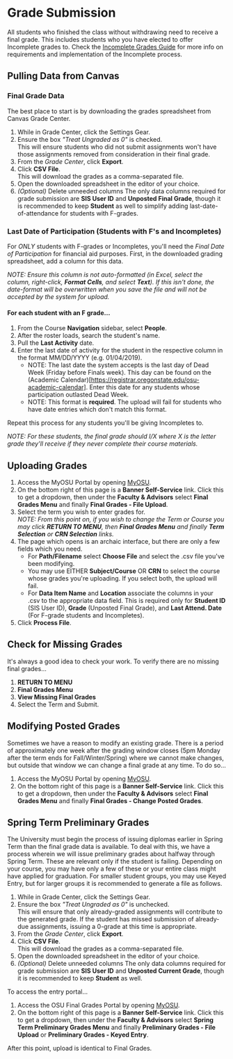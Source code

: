 # Grade Submission

All students who finished the class without withdrawing need to receive a final grade.  This includes students who you have elected to offer Incomplete grades to.  Check the [Incomplete Grades Guide](Incompletes.html) for more info on requirements and implementation of the Incomplete process.

## Pulling Data from Canvas

### Final Grade Data

The best place to start is by downloading the grades spreadsheet from Canvas Grade Center.

1. While in Grade Center, click the Settings Gear.
2. Ensure the box _"Treat Ungraded as 0"_ is checked.  
This will ensure students who did not submit assignments won't have those assignments removed from consideration in their final grade.
3. From the _Grade Center_, click **Export**.
4. Click **CSV File**.  
This will download the grades as a comma-separated file.
5. Open the downloaded spreadsheet in the editor of your choice. 
6. _(Optional)_ Delete unneeded columns
The only data columns required for grade submission are **SIS User ID** and **Unposted Final Grade**, though it is recommended to keep **Student** as well to simplify adding last-date-of-attendance for students with F-grades.

### Last Date of Participation (Students with F's and Incompletes)

For _ONLY_ students with F-grades or Incompletes, you'll need the _Final Date of Participation_ for financial aid purposes. First, in the downloaded grading spreadsheet, add a column for this data.  

_NOTE: Ensure this column is not auto-formatted (in Excel, select the column, right-click, **Format Cells**, and select **Text**). If this isn't done, the date-format will be overwritten when you save the file and will not be accepted by the system for upload._

#### For each student with an F grade...
1. From the Course **Navigation** sidebar, select **People**.
2. After the roster loads, search the student's name.
3. Pull the **Last Activity** date.
4. Enter the last date of activity for the student in the respective column in the format MM/DD/YYYY (e.g. 01/04/2019).  
   - NOTE:  The last date the system accepts is the last day of Dead Week (Friday before Finals week). This day can be found on the (Academic Calendar)[https://registrar.oregonstate.edu/osu-academic-calendar]. Enter this date for any students whose participation outlasted Dead Week.
   - NOTE:  This format is **required**. The upload will fail for students who have date entries which don't match this format.

Repeat this process for any students you'll be giving Incompletes to.

_NOTE: For these students, the final grade should I/X where X is the letter grade they'll receive if they never complete their course materials._

## Uploading Grades

1. Access the MyOSU Portal by opening [MyOSU](https://myosu.oregonstate.edu/). 
2. On the bottom right of this page is a **Banner Self-Service** link.  Click this to get a dropdown, then under the **Faculty & Advisors** select **Final Grades Menu** and finally **Final Grades - File Upload**.
3. Select the term you wish to enter grades for.  
_NOTE: From this point on, if you wish to change the Term or Course you may click **RETURN TO MENU**, then **Final Grades Menu** and finally **Term Selection** or **CRN Selection** links._
4. The page which opens is an archaic interface, but there are only a few fields which you need.
    - For **Path/Filename** select **Choose File** and select the .csv file you've been modifying.
    - You may use EITHER **Subject/Course** OR **CRN** to select the course whose grades you're uploading. If you select both, the upload will fail.
    - For **Data Item Name** and **Location** associate the columns in your .csv to the appropriate data field.  This is required only for **Student ID** (SIS User ID), **Grade** (Unposted Final Grade), and **Last Attend. Date** (For F-grade students and Incompletes).
5. Click **Process File**.

## Check for Missing Grades

It's always a good idea to check your work.  To verify there are no missing final grades...

1. **RETURN TO MENU**
2. **Final Grades Menu**
3. **View Missing Final Grades**
4. Select the Term and Submit.

## Modifying Posted Grades

Sometimes we have a reason to modify an existing grade.  There is a period of approximately one week after the grading window closes (5pm Monday after the term ends for Fall/Winter/Spring) where we cannot make changes, but outside that window we can change a final grade at any time. To do so...

1. Access the MyOSU Portal by opening [MyOSU](https://myosu.oregonstate.edu/).
2. On the bottom right of this page is a **Banner Self-Service** link.  Click this to get a dropdown, then under the **Faculty & Advisors** select **Final Grades Menu** and finally **Final Grades - Change Posted Grades**.

## Spring Term Preliminary Grades

The University must begin the process of issuing diplomas earlier in Spring Term than the final grade data is available.  To deal with this, we have a process wherein we will issue preliminary grades about halfway through Spring Term.  These are relevant only if the student is failing. Depending on your course, you may have only a few of these or your entire class might have applied for graduation.  For smaller student groups, you may use Keyed Entry, but for larger groups it is recommended to generate a file as follows.

1. While in Grade Center, click the Settings Gear.
2. Ensure the box _"Treat Ungraded as 0"_ is unchecked.  
This will ensure that only already-graded assignments will contribute to the generated grade. If the student has missed submission of already-due assignments, issuing a 0-grade at this time is appropriate.
3. From the _Grade Center_, click **Export**.
4. Click **CSV File**.  
This will download the grades as a comma-separated file.
5. Open the downloaded spreadsheet in the editor of your choice.
6. _(Optional)_ Delete unneeded columns
The only data columns required for grade submission are **SIS User ID** and **Unposted Current Grade**, though it is recommended to keep **Student** as well.

To access the entry portal...

1. Access the OSU Final Grades Portal by opening [MyOSU](https://myosu.oregonstate.edu/).
2. On the bottom right of this page is a **Banner Self-Service** link.  Click this to get a dropdown, then under the **Faculty & Advisors** select **Spring Term Preliminary Grades Menu** and finally **Preliminary Grades - File Upload** or **Preliminary Grades - Keyed Entry**.

After this point, upload is identical to Final Grades.
